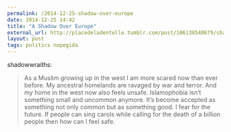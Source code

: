 ```yaml
---
permalink: /2014-12-25-shadow-over-europe
date: 2014-12-25 14:42
title: "A Shadow Over Europe"
external_url: http://placedeladentelle.tumblr.com/post/106138540679/shadowwraiths-today-germany-saw-a-record-number
layout: post
tags: politics nopegida
---
```


shadowwraiths:

>As a Muslim growing up in the west I am more scared now than ever before. My ancestral homelands are ravaged by war and terror. And my home in the west now also feels unsafe. Islamophobia isn’t something small and uncommon anymore. It’s become accepted as something not only common but as something good. I fear for the future. If people can sing carols while calling for the death of a billion people then how can I feel safe.
